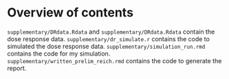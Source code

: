 # Overview of contents

`supplementary/DRdata.Rdata` and `supplementary/DRdata.Rdata` contain the dose response data.
`supplementary/dr_simulate.r` contains the code to simulated the dose response data.
`supplementary/simulation_run.rmd` contains the code for my simulation.  
`supplementary/written_prelim_reich.rmd` contains the code to generate the report.

